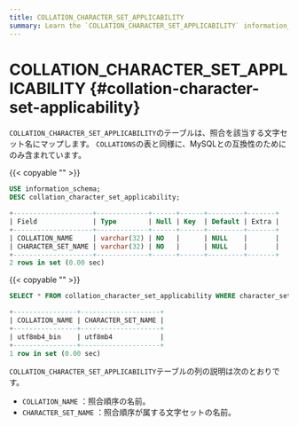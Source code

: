 ```yaml
---
title: COLLATION_CHARACTER_SET_APPLICABILITY
summary: Learn the `COLLATION_CHARACTER_SET_APPLICABILITY` information_schema table.
---
```


# COLLATION_CHARACTER_SET_APPLICABILITY {#collation-character-set-applicability}

`COLLATION_CHARACTER_SET_APPLICABILITY`のテーブルは、照合を該当する文字セット名にマップします。 `COLLATIONS`の表と同様に、MySQLとの互換性のためにのみ含まれています。

{{< copyable "" >}}

```sql
USE information_schema;
DESC collation_character_set_applicability;
```

```sql
+--------------------+-------------+------+------+---------+-------+
| Field              | Type        | Null | Key  | Default | Extra |
+--------------------+-------------+------+------+---------+-------+
| COLLATION_NAME     | varchar(32) | NO   |      | NULL    |       |
| CHARACTER_SET_NAME | varchar(32) | NO   |      | NULL    |       |
+--------------------+-------------+------+------+---------+-------+
2 rows in set (0.00 sec)
```

{{< copyable "" >}}

```sql
SELECT * FROM collation_character_set_applicability WHERE character_set_name='utf8mb4';
```

```sql
+----------------+--------------------+
| COLLATION_NAME | CHARACTER_SET_NAME |
+----------------+--------------------+
| utf8mb4_bin    | utf8mb4            |
+----------------+--------------------+
1 row in set (0.00 sec)
```

`COLLATION_CHARACTER_SET_APPLICABILITY`テーブルの列の説明は次のとおりです。

-   `COLLATION_NAME` ：照合順序の名前。
-   `CHARACTER_SET_NAME` ：照合順序が属する文字セットの名前。
